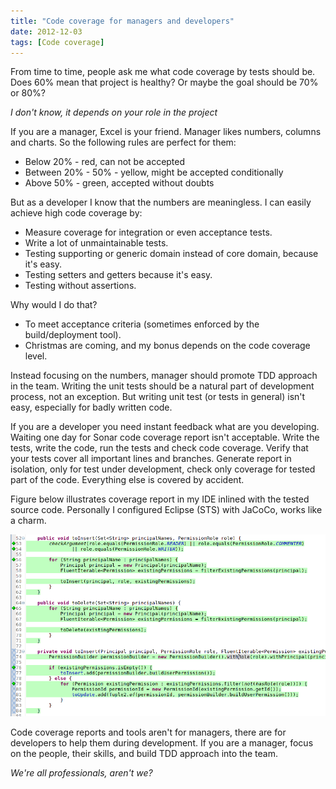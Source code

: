 ```yaml
---
title: "Code coverage for managers and developers"
date: 2012-12-03
tags: [Code coverage]
---
```


From time to time, people ask me what code coverage by tests should be. Does 60% mean that project is healthy? Or maybe the goal should be 70% or 80%?

_I don't know, it depends on your role in the project_

If you are a manager, Excel is your friend. Manager likes numbers, columns and charts. So the following rules are perfect for them:

* Below 20% - red, can not be accepted
* Between 20% - 50% - yellow, might be accepted conditionally
* Above 50% - green, accepted without doubts

But as a developer I know that the numbers are meaningless. I can easily achieve high code coverage by:

* Measure coverage for integration or even acceptance tests.
* Write a lot of unmaintainable tests.
* Testing supporting or generic domain instead of core domain, because it's easy.
* Testing setters and getters because it's easy.
* Testing without assertions.

Why would I do that?

* To meet acceptance criteria (sometimes enforced by the build/deployment tool).
* Christmas are coming, and my bonus depends on the code coverage level.

Instead focusing on the numbers, manager should promote TDD approach in the team.
Writing the unit tests should be a natural part of development process, not an exception.
But writing unit test (or tests in general) isn't easy, especially for badly written code.

If you are a developer you need instant feedback what are you developing.
Waiting one day for Sonar code coverage report isn't acceptable.
Write the tests, write the code, run the tests and check code coverage.
Verify that your tests cover all important lines and branches.
Generate report in isolation, only for test under development, check only coverage for tested part of the code.
Everything else is covered by accident.

Figure below illustrates coverage report in my IDE inlined with the tested source code.
Personally I configured Eclipse (STS) with JaCoCo, works like a charm.

![Code coverage](/assets/images/2012-12-03-code-coverage-for-managers-and-developers/sts-code-coverage.png)

Code coverage reports and tools aren't for managers, there are for developers to help them during development.
If you are a manager, focus on the people, their skills, and build TDD approach into the team.

_We're all professionals, aren't we?_
